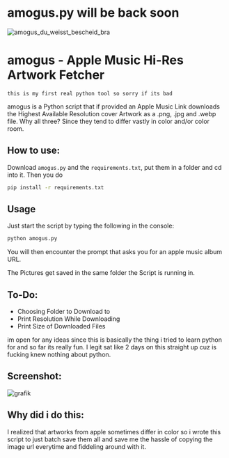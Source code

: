 # amogus.py will be back soon

![amogus_du_weisst_bescheid_bra](https://user-images.githubusercontent.com/89069925/132093406-b9529188-b632-46e2-b17c-49544eb52517.jpg)
# amogus - Apple Music Hi-Res Artwork Fetcher

`this is my first real python tool so sorry if its bad`



amogus is a Python script that if provided an Apple Music Link downloads the Highest Available Resolution cover Artwork as a .png, .jpg and .webp file. Why all three? Since they tend to differ vastly in color and/or color room. 


## How to use:

Download `amogus.py` and the `requirements.txt`, put them in a folder and cd into it. Then you do

```bash
pip install -r requirements.txt
```

## Usage
Just start the script by typing the following in the console:
```python
python amogus.py
```
You will then encounter the prompt that asks you for an apple music album URL.

The Pictures get saved in the same folder the Script is running in.

## To-Do:
- Choosing Folder to Download to
- Print Resolution While Downloading
- Print Size of Downloaded Files

im open for any ideas since this is basically the thing i tried to learn python for and so far its really fun. I legit sat like 2 days on this straight up cuz is fucking knew nothing about python. 

## Screenshot:


![grafik](https://user-images.githubusercontent.com/89069925/132093221-892b1151-21c4-4d21-aa7e-ad081d305c6c.png)
## Why did i do this:
I realized that artworks from apple sometimes differ in color so i wrote this script to just batch save them all and save me the hassle of copying the image url everytime and fiddeling around with it.

